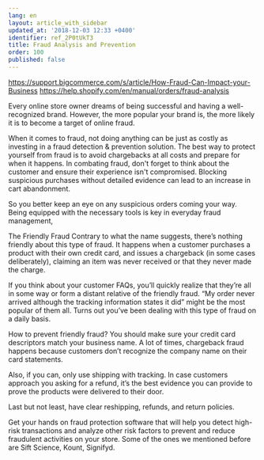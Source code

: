 ```yaml
---
lang: en
layout: article_with_sidebar
updated_at: '2018-12-03 12:33 +0400'
identifier: ref_2P0tUkT3
title: Fraud Analysis and Prevention
order: 100
published: false
---
```

https://support.bigcommerce.com/s/article/How-Fraud-Can-Impact-your-Business
https://help.shopify.com/en/manual/orders/fraud-analysis

Every online store owner dreams of being successful and having a well-recognized brand. However, the more popular your brand is, the more likely it is to become a target of online fraud.


When it comes to fraud, not doing anything can be just as costly as investing in a fraud detection & prevention solution. The best way to protect yourself from fraud is to avoid chargebacks at all costs and prepare for when it happens. In combating fraud, don't forget to think about the customer and ensure their experience isn't compromised. Blocking suspicious purchases without detailed evidence can lead to an increase in cart abandonment.

So you better keep an eye on any suspicious orders coming your way. Being equipped with the necessary tools is key in everyday fraud management,


The Friendly Fraud
Contrary to what the name suggests, there’s nothing friendly about this type of fraud. It happens when a customer purchases a product with their own credit card, and issues a chargeback (in some cases deliberately), claiming an item was never received or that they never made the charge.

If you think about your customer FAQs, you’ll quickly realize that they’re all in some way or form a distant relative of the friendly fraud. “My order never arrived although the tracking information states it did” might be the most popular of them all. Turns out you’ve been dealing with this type of fraud on a daily basis.

How to prevent friendly fraud?
You should make sure your credit card descriptors match your business name. A lot of times, chargeback fraud happens because customers don’t recognize the company name on their card statements.

Also, if you can, only use shipping with tracking. In case customers approach you asking for a refund, it’s the best evidence you can provide to prove the products were delivered to their door.

Last but not least,  have clear reshipping, refunds, and return policies.

Get your hands on fraud protection software that will help you detect high-risk transactions and analyze other risk factors to prevent and reduce fraudulent activities on your store. Some of the ones we mentioned before are Sift Science, Kount, Signifyd.